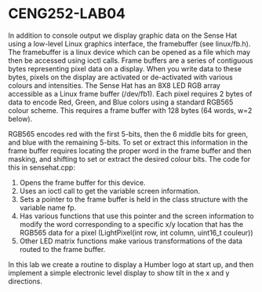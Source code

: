 # CENG252-LAB04

In addition to console output we display graphic data on the Sense Hat using a low-level Linux graphics interface, the framebuffer (see linux/fb.h). The framebuffer is a linux device which can be opened as a file which may then be accessed using ioctl calls.  Frame buffers are a series of contiguous bytes representing pixel data on a display.  When you write data to these bytes, pixels on the display are activated or de-activated with various colours and intensities.  The Sense Hat has an 8X8 LED RGB array accessible as a Linux frame buffer (/dev/fb1).  Each pixel requires 2 bytes of data to encode Red, Green, and Blue colors using a standard RGB565 colour scheme.  This requires a frame buffer with 128 bytes (64 words, w=2 below).

RGB565 encodes red with the first 5-bits, then the 6 middle bits for green, and blue with the remaining 5-bits.  To set or extract this information in the frame buffer requires locating the proper word in the frame buffer and then masking, and shifting to set or extract the desired colour bits.  The code for this in sensehat.cpp:

1.	Opens the frame buffer for this device.
2.	Uses an ioctl call to get the variable screen information.
3.	Sets a pointer to the frame buffer is held in the class structure with the variable name fp.
4.	Has various functions that use this pointer and the screen information to modify the word corresponding to a specific x/y location that has the RGB565 data for a pixel (LightPixel(int row, int column, uint16_t couleur))
5.	Other LED matrix functions make various transformations of the data routed to the frame buffer.

In this lab we create a routine to display a Humber logo at start up, and then implement a simple electronic level display to show tilt in the x and y directions.

							
							
							
							
							
							
							
							
 
